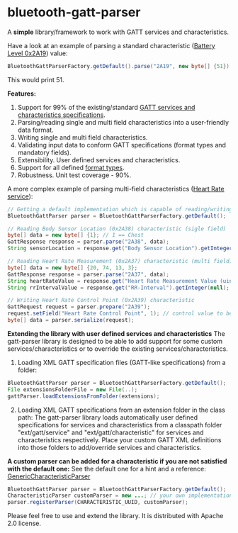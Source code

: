 # bluetooth-gatt-parser

A **simple** library/framework to work with GATT services and characteristics.

Have a look at an example of parsing a standard characteristic ([Battery Level 0x2A19](https://www.bluetooth.com/specifications/gatt/viewer?attributeXmlFile=org.bluetooth.characteristic.battery_level.xml)) value:
```java
BluetoothGattParserFactory.getDefault().parse("2A19", new byte[] {51}).get("Level").getInteger(null)
```
This would print 51.

**Features:**

1. Support for 99% of the existing/standard [GATT services and characteristics specifications](https://www.bluetooth.com/specifications/gatt).
2. Parsing/reading single and multi field characteristics into a user-friendly data format.
3. Writing single and multi field characteristics.
4. Validating input data to conform GATT specifications (format types and mandatory fields).
5. Extensibility. User defined services and characteristics.
6. Support for all defined [format types](https://www.bluetooth.com/specifications/assigned-numbers/format-types).
7. Robustness. Unit test coverage - 90%.

A more complex example of parsing multi-field characteristics ([Heart Rate service](https://www.bluetooth.com/specifications/gatt/viewer?attributeXmlFile=org.bluetooth.service.heart_rate.xml)):

```java
// Getting a default implementation which is capable of reading/writing the standard GATT services and characteristics
BluetoothGattParser parser = BluetoothGattParserFactory.getDefault();

// Reading Body Sensor Location (0x2A38) characteristic (sigle field)
byte[] data = new byte[] {1}; // 1 == Chest
GattResponse response = parser.parse("2A38", data);
String sensorLocation = response.get("Body Sensor Location").getInteger(null); // prints 1 (Chest)

// Reading Heart Rate Measurement (0x2A37) characteristic (multi field)
byte[] data = new byte[] {20, 74, 13, 3};
GattResponse response = parser.parse("2A37", data);
String heartRateValue = response.get("Heart Rate Measurement Value (uint8)").getInteger(null); // prints 74
String rrIntervalValue = response.get("RR-Interval").getInteger(null); // prints 781

// Writing Heart Rate Control Point (0x2A39) characteristic
GattRequest request = parser.prepare("2A39");
request.setField("Heart Rate Control Point", 1); // control value to be sent to a bluetooth device
byte[] data = parser.serialize(request);
```

**Extending the library with user defined services and characteristics**
The gatt-parser library is designed to be able to add support for some custom services/characteristics or to override the existing services/characteristics.

1. Loading XML GATT specification files (GATT-like specifications) from a folder:
```java
BluetoothGattParser parser = BluetoothGattParserFactory.getDefault();
File extensionsFolderFile = new File(..);
gattParser.loadExtensionsFromFolder(extensions);
```

2. Loading XML GATT specifications from an extension folder in the class path:
The gatt-parser library loads automatically user defined specifications for services and characteristics from a classpath folder "ext/gatt/service" and "ext/gatt/characteristic" for services and characteristics respectively. Place your custom GATT XML definitions into those folders to add/override services and characteristics.

**A custom parser can be added for a characteristic if you are not satisfied with the default one:**
See the default one for a hint and a reference: [GenericCharacteristicParser](../src/main/java/org/bluetooth/gattparser/GenericCharacteristicParser.java)
```java
BluetoothGattParser parser = BluetoothGattParserFactory.getDefault();
CharacteristicParser customParser = new ...; // your own implementation
parser.registerParser(CHARACTERISTIC_UUID, customParser);
```

Please feel free to use and extend the library. It is distributed with Apache 2.0 license.
